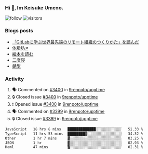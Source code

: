 ### Hi 👋, Im Keisuke Umeno.

<!--
**9renpoto/9renpoto** is a ✨ _special_ ✨ repository because its `README.md` (this file) appears on your GitHub profile.

Here are some ideas to get you started:

- 🔭 I’m currently working on ...
- 🌱 I’m currently learning ...
- 👯 I’m looking to collaborate on ...
- 🤔 I’m looking for help with ...
- 💬 Ask me about ...
- 📫 How to reach me: ...
- 😄 Pronouns: ...
- ⚡ Fun fact: ...
-->

![follow](https://img.shields.io/github/followers/9renpoto?label=Follow&style=social)
![visitors](https://komarev.com/ghpvc/?username=9renpoto&label=Profile%20views&color=0e75b6&style=flat)

### Blogs posts

<!-- BLOG-POST-LIST:START -->
- [「GitLabに学ぶ世界最先端のリモート組織のつくりかた」を読んだ](https://9renpoto.win/entry/2024/09/10/remote_organization)
- [体脂肪↗](https://9renpoto.win/entry/2024/08/12/gaining_fat)
- [絵本を読む](https://9renpoto.win/entry/2024/07/26/picture_book)
- [二度寝](https://9renpoto.win/entry/2024/07/18/going_back_to_sleep)
- [朝型](https://9renpoto.win/entry/2024/05/29/im-an-early)
<!-- BLOG-POST-LIST:END -->

### Activity

<!--START_SECTION:activity-->
1. 🗣 Commented on [#3400](https://github.com/9renpoto/upptime/issues/3400#issuecomment-2386456366) in [9renpoto/upptime](https://github.com/9renpoto/upptime)
2. 🔒 Closed issue [#3400](https://github.com/9renpoto/upptime/issues/3400) in [9renpoto/upptime](https://github.com/9renpoto/upptime)
3. ❗ Opened issue [#3400](https://github.com/9renpoto/upptime/issues/3400) in [9renpoto/upptime](https://github.com/9renpoto/upptime)
4. 🗣 Commented on [#3399](https://github.com/9renpoto/upptime/issues/3399#issuecomment-2386207171) in [9renpoto/upptime](https://github.com/9renpoto/upptime)
5. 🔒 Closed issue [#3399](https://github.com/9renpoto/upptime/issues/3399) in [9renpoto/upptime](https://github.com/9renpoto/upptime)
<!--END_SECTION:activity-->

<!--START_SECTION:waka-->

```txt
JavaScript   18 hrs 8 mins   █████████████░░░░░░░░░░░░   52.33 %
TypeScript   11 hrs 53 mins  ████████▓░░░░░░░░░░░░░░░░   34.32 %
Other        1 hr 7 mins     ▓░░░░░░░░░░░░░░░░░░░░░░░░   03.25 %
JSON         1 hr            ▓░░░░░░░░░░░░░░░░░░░░░░░░   02.93 %
Haml         47 mins         ▓░░░░░░░░░░░░░░░░░░░░░░░░   02.31 %
```

<!--END_SECTION:waka-->
